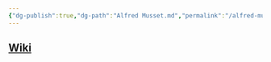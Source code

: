 ```yaml
---
{"dg-publish":true,"dg-path":"Alfred Musset.md","permalink":"/alfred-musset/"}
---
```


## [Wiki](https://www.wikiwand.com/hu/Alfred_de_Musset)